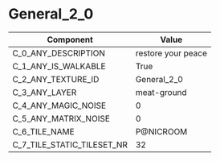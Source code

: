 

# General_2_0



| Component | Value | 
|  --  |  --  | 
| C_0_ANY_DESCRIPTION | restore your peace | 
| C_1_ANY_IS_WALKABLE | True | 
| C_2_ANY_TEXTURE_ID | General_2_0 | 
| C_3_ANY_LAYER | meat-ground | 
| C_4_ANY_MAGIC_NOISE | 0 | 
| C_5_ANY_MATRIX_NOISE | 0 | 
| C_6_TILE_NAME | P@NICROOM | 
| C_7_TILE_STATIC_TILESET_NR | 32 | 

